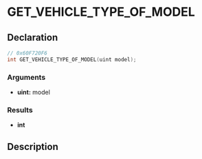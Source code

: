 # GET_VEHICLE_TYPE_OF_MODEL

## Declaration
```cpp
// 0x60F720F6
int GET_VEHICLE_TYPE_OF_MODEL(uint model);
```

### Arguments
- **uint:** model

### Results
- **int**

## Description
